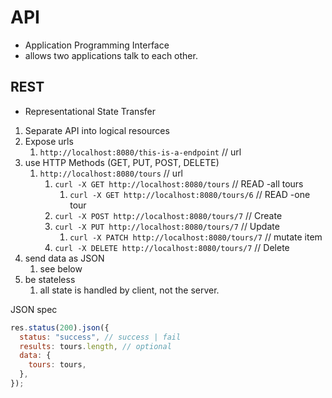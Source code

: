 # API

- Application Programming Interface
- allows two applications talk to each other.

## REST

- Representational State Transfer

1. Separate API into logical resources
2. Expose urls
   1. `http://localhost:8080/this-is-a-endpoint` // url
3. use HTTP Methods (GET, PUT, POST, DELETE)
   1. `http://localhost:8080/tours` // url
      1. `curl -X GET http://localhost:8080/tours` // READ -all tours
         1. `curl -X GET http://localhost:8080/tours/6` // READ -one tour
      2. `curl -X POST http://localhost:8080/tours/7` // Create
      3. `curl -X PUT http://localhost:8080/tours/7` // Update
         1. `curl -X PATCH http://localhost:8080/tours/7` // mutate item
      4. `curl -X DELETE http://localhost:8080/tours/7` // Delete
4. send data as JSON
   1. see below
5. be stateless
   1. all state is handled by client, not the server.

JSON spec

```js
res.status(200).json({
  status: "success", // success | fail
  results: tours.length, // optional
  data: {
    tours: tours,
  },
});
```
